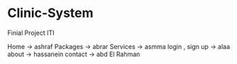 # Clinic-System
Finial Project ITI 

Home -> ashraf
Packages -> abrar
Services -> asmma
login , sign up -> alaa
about -> hassanein
contact -> abd El Rahman
